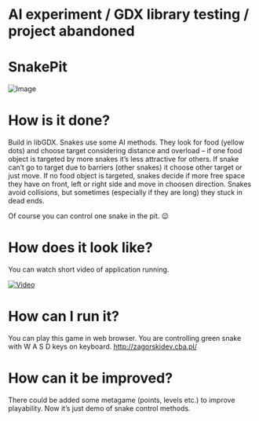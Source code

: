 # AI experiment / GDX library testing / project abandoned

# SnakePit

![Image](https://zagorskidev.files.wordpress.com/2017/10/zrzut-ekranu-z-2017-10-18-17-15-22.png)

# How is it done?

Build in libGDX. Snakes use some AI methods. They look for food (yellow dots) and choose target considering distance and overload – if one food object is targeted by more snakes it’s less attractive for others. If snake can’t go to target due to barriers (other snakes) it choose other target or just move. If no food object is targeted, snakes decide if more free space they have on front, left or right side and move in choosen direction. Snakes avoid collisions, but sometimes (especially if they are long) they stuck in dead ends.

Of course you can control one snake in the pit. 😉

# How does it look like?

You can watch short video of application running.

[![Video](https://img.youtube.com/vi/5W-C0imSvto/0.jpg)](https://youtu.be/5W-C0imSvto)

# How can I run it?

You can play this game in web browser. You are controlling green snake with W A S D keys on keyboard.
http://zagorskidev.cba.pl/

# How can it be improved?

There could be added some metagame (points, levels etc.) to improve playability. Now it’s just demo of snake control methods.
